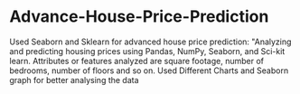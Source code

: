 # Advance-House-Price-Prediction
Used Seaborn and Sklearn for advanced house price prediction: "Analyzing and predicting housing prices using Pandas, NumPy, Seaborn, and Sci-kit learn. Attributes or features analyzed are square footage, number of bedrooms, number of floors and so on.
Used Different Charts and Seaborn graph for better analysing the data
